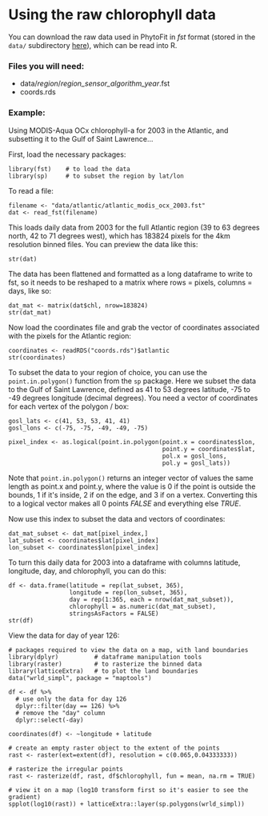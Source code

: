 # Using the raw chlorophyll data

You can download the raw data used in PhytoFit in *fst* format (stored in the `data/` subdirectory [here](https://github.com/BIO-RSG/PhytoFit/tree/master/data)), which can be read into R.  

### Files you will need:  

- data/*region*/*region_sensor_algorithm_year*.fst  
- coords.rds  

### Example:

Using MODIS-Aqua OCx chlorophyll-a for 2003 in the Atlantic, and subsetting it to the Gulf of Saint Lawrence...  

First, load the necessary packages:  

```{r}
library(fst)    # to load the data
library(sp)     # to subset the region by lat/lon
```

To read a file:

```{r}
filename <- "data/atlantic/atlantic_modis_ocx_2003.fst"
dat <- read_fst(filename)
```

This loads daily data from 2003 for the full Atlantic region (39 to 63 degrees north, 42 to 71 degrees west), which has 183824 pixels for the 4km resolution binned files. You can preview the data like this:  

```{r}
str(dat)
```

The data has been flattened and formatted as a long dataframe to write to fst, so it needs to be reshaped to a matrix where rows = pixels, columns = days, like so:  

```{r}
dat_mat <- matrix(dat$chl, nrow=183824)
str(dat_mat)
```

Now load the coordinates file and grab the vector of coordinates associated with the pixels for the Atlantic region:  

```{r}
coordinates <- readRDS("coords.rds")$atlantic
str(coordinates)
```

To subset the data to your region of choice, you can use the `point.in.polygon()` function from the `sp` package. Here we subset the data to the Gulf of Saint Lawrence, defined as 41 to 53 degrees latitude, -75 to -49 degrees longitude (decimal degrees). You need a vector of coordinates for each vertex of the polygon / box:  

```{r}
gosl_lats <- c(41, 53, 53, 41, 41)
gosl_lons <- c(-75, -75, -49, -49, -75)

pixel_index <- as.logical(point.in.polygon(point.x = coordinates$lon,
                                           point.y = coordinates$lat,
                                           pol.x = gosl_lons,
                                           pol.y = gosl_lats))
```

Note that `point.in.polygon()` returns an integer vector of values the same length as point.x and point.y, where the value is 0 if the point is outside the bounds, 1 if it's inside, 2 if on the edge, and 3 if on a vertex. Converting this to a logical vector makes all 0 points *FALSE* and everything else *TRUE*.  

Now use this index to subset the data and vectors of coordinates:  

```{r}
dat_mat_subset <- dat_mat[pixel_index,]
lat_subset <- coordinates$lat[pixel_index]
lon_subset <- coordinates$lon[pixel_index]
```

To turn this daily data for 2003 into a dataframe with columns latitude, longitude, day, and chlorophyll, you can do this:  

```{r}
df <- data.frame(latitude = rep(lat_subset, 365),
                 longitude = rep(lon_subset, 365),
                 day = rep(1:365, each = nrow(dat_mat_subset)),
                 chlorophyll = as.numeric(dat_mat_subset),
                 stringsAsFactors = FALSE)
str(df)
```

View the data for day of year 126:  

```{r}
# packages required to view the data on a map, with land boundaries
library(dplyr)          # dataframe manipulation tools
library(raster)         # to rasterize the binned data
library(latticeExtra)   # to plot the land boundaries
data("wrld_simpl", package = "maptools")

df <- df %>%
  # use only the data for day 126
  dplyr::filter(day == 126) %>%
  # remove the "day" column
  dplyr::select(-day)

coordinates(df) <- ~longitude + latitude

# create an empty raster object to the extent of the points
rast <- raster(ext=extent(df), resolution = c(0.065,0.04333333))

# rasterize the irregular points
rast <- rasterize(df, rast, df$chlorophyll, fun = mean, na.rm = TRUE)

# view it on a map (log10 transform first so it's easier to see the gradient)
spplot(log10(rast)) + latticeExtra::layer(sp.polygons(wrld_simpl))
```

